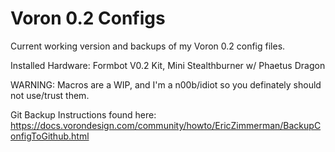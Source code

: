 # Voron 0.2 Configs

Current working version and backups of my Voron 0.2 config files.

Installed Hardware: Formbot V0.2 Kit, Mini Stealthburner w/ Phaetus Dragon

WARNING: Macros are a WIP, and I'm a n00b/idiot so you definately should not use/trust them. 

Git Backup Instructions found here: https://docs.vorondesign.com/community/howto/EricZimmerman/BackupConfigToGithub.html
